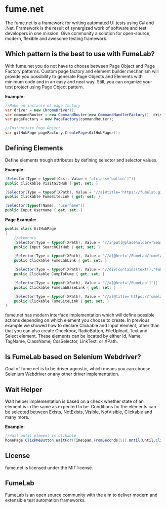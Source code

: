 # fume.net

The fume.net is a framework for writing automated UI tests using C# and .Net.
Framework is the result of synergized work of software and test developers in one mission:
Give community a solution for open-source, modern, flexible and awesome testing framework.

## Which pattern is the best to use with FumeLab?

With fume.net you do not have to choose between Page Object and Page Factory patterns.
Custom page factory and element builder mechanism will provide you possibility to generate Page Objects and Elements with minimum code and in an easy and neat way.
Still, you can organize your test project using Page Object pattern.

**Example:**

```csharp
//Make an instance of page factory  
var driver = new ChromeDriver();
var commandRouter = new CommandRouter(new CommandHandlerFactory(), driver);
var pageFactory = new PageFactory(commandRouter);

//Instantiate Page Object   
var gitHubPage pageFactory.CreatePage<GitHubPage>();
```

## Defining Elements

Define elements trough attributes by defining selector and selector values. 

**Example:**

```csharp
[Selector(Type = typeof(Css), Value = "a[class='button']")]
public Clickable VisitGitHub { get; set; }

[Selector(Type = typeof(XPath), Value = "//a[@title='https://fumelab.github.io']")]
public Clickable FumeSiteLink { get; set; }

[Selector(typeof(Name), "username")]
public Input Username { get; set; }
```

**Page Example:**

```csharp
public class GitHubPage
{
    //elements
    [Selector(Type = typeof(XPath), Value = "//input[@placeholder='Search GitHub']")]
    public Input SearchGitHub { get; set; }

    [Selector(Type = typeof(XPath), Value = "//a[@href='/FumeLab/fumelab.github.io']")]
    public Clickable FumeLabLink { get; set; }

    [Selector(Type = typeof(XPath), Value = "//div[contains(text(),'FumeLab')]")]
    public Clickable JumpToFume { get; set; }

    [Selector(Type = typeof(XPath), Value = "//a[@href='/FumeLab']")]
    public Clickable FumeLabBaseLink { get; set; }

    [Selector(Type = typeof(XPath), Value = "//a[@title='https://fumelab.github.io']")]
    public Clickable FumeSiteLink { get; set; }
}
```

fume.net has modern interface implementation which will define possible actions depending on which element you choose to create.
In previous example we showed how to declare Clickable and Input element, other than that you can also create Checkbox, RadioButton, FileUpload, Text and Select element. These elements can be located by either Id, Name, TagName, ClassName, CssSelector, LinkText, or XPath.

## Is FumeLab based on Selenium Webdriver?

Goal of fume.net is to be driver agnostic, which means you can choose Selenium Webdriver or any other driver implementation.

## Wait Helper

Wait helper implementation is based on a check whether state of an element is in the same as expected to be.
Conditions for the elements can be selected between Exists, NotExists, Visible, NotVisible, Clickable and many more.

**Example:**

```csharp
//Wait until element is clikable 
homePage.ClickMeButton.WaitFor(TimeSpan.FromSeconds(5)).Until(Until.Clickable);
```

## License
fume.net is licensed under the MIT license.

## FumeLab
FumeLab is an open source community with the aim to deliver modern and extensible test automation frameworks.
